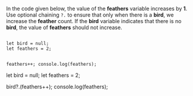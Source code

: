 In the code given below,
the value of the **feathers** variable
increases by **1**.
Use optional chaining `?.`
to ensure that only when there is a **bird**,
we increase the **feather** count.
If the **bird** variable indicates
that there is no **bird**, the value
of **feathers** should not increase.

<Editor type="exercise" lang="javascript">
<code>
let bird = null;
let feathers = 2;

feathers++;
console.log(feathers);
</code>

<solution>
let bird = null;
let feathers = 2;

bird?.(feathers++);
console.log(feathers);
</solution>
</Editor>